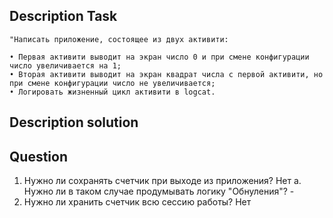 ## Description Task

    "Написать приложение, состоящее из двух активити:  

    • Первая активити выводит на экран число 0 и при смене конфигурации число увеличивается на 1;
    • Вторая активити выводит на экран квадрат числа с первой активити, но при смене конфигурации число не увеличивается;
    • Логировать жизненный цикл активити в logcat.

## Description solution

## Question 

1. Нужно ли сохранять счетчик при выходе из приложения?           Нет 
   a. Нужно ли в таком случае продумывать логику "Обнуления"?     -
2. Нужно ли хранить счетчик всю сессию работы?                    Нет